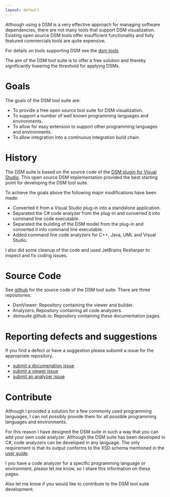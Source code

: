 ```yaml
---
layout: default
---
```


Although using a DSM is a very effective approach for managing software dependencies, there are not many tools that support DSM visualization.
Existing open source DSM tools offer insufficient functionality and fully featured commercials tools are quite expensive. 

For details on tools supporting DSM see the [dsm tools](dsm_tools)

The aim of the DSM tool suite is to offer a free solution and thereby significantly lowering the  threshold for applying DSMs. 

# Goals

The goals of the DSM tool suite are:
* To provide a free open source tool suite for DSM visualization.
* To support a number of well known programming languages and environments.
* To allow for easy extension to support other programming languages and environments.
* To allow integration into a continuous integration build chain.

# History

The DSM suite is based on the source code of the [DSM plugin for Visual Studio](https://github.com/tecsoft/dsm-vs-addin). 
This open source DSM implementation provided the best starting point for developing the DSM tool suite.

To achieve the goals above the following major modifications have been made:
* Converted it from a Visual Studio plug-in into a standalone application.
* Separated the C# code analyzer from the plug-in and converted it into command line code executable.
* Separated the building of the DSM model from the plug-in and converted it into command line executable.
* Added command line code analyzers for C++, Java, UML and Visual Studio.

I also did some cleanup of the code and used JetBrains Resharper to inspect and fix coding issues. 

# Source Code

See [github](https://github.com/dsmsuite) for the source code of the DSM tool suite. There are three repositories:
* DsmViewer: Repository containing the viewer and builder.
* Analyzers: Repository containing all code analyzers.
* dsmsuite.github.io: Repository containing these documentation pages.

# Reporting defects and suggestions

If you find a defect or have a suggestion please subsmit a issue for the appropriate repository.

* [submit a documenation issue](https://github.com/dsmsuite/dsmsuite.github.io/issues)
* [submit a viewer issue](https://github.com/dsmsuite/dsmviewer/issues)
* [submit an analyzer issue](https://github.com/dsmsuite/analyzers/issues)

# Contribute

Although I provided a solution for a few commonly used programming languages, I can not possibly provide them for all possible programming languages and environments. 

For this reason I have designed the DSM suite in such a way that you can add your own code analyzer.
Although the DSM suite has been developed in C#, code analyzers can be developed in any language. The only requirement is that its output conforms to the XSD schema mentioned in the [user guide](user_guide).

I you have a code analyzer for a specific programming language or environment, please let me know, so I share this information on these pages.

Also let me know if you would like to contribute to the DSM tool suite development. 
